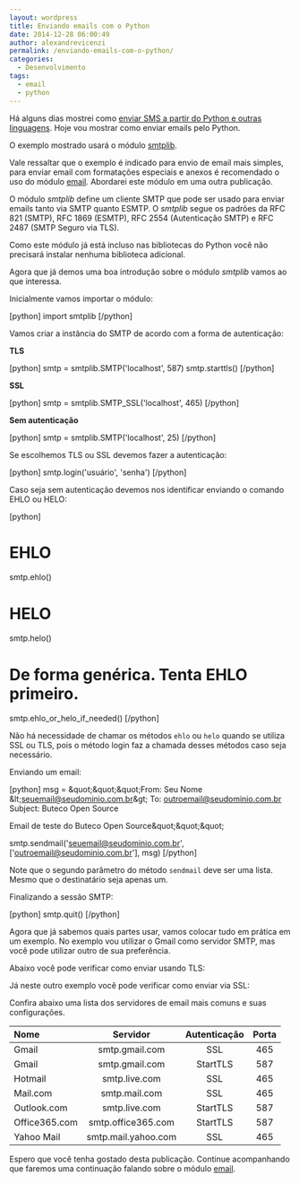 ```yaml
---
layout: wordpress
title: Enviando emails com o Python
date: 2014-12-28 06:00:49
author: alexandrevicenzi
permalink: /enviando-emails-com-o-python/
categories:
  - Desenvolvimento
tags:
  - email
  - python
---
```


Há alguns dias mostrei como <a href="/2014/12/19/enviando-sms-pelo-pagueveloz/" target="_blank">enviar SMS a partir do Python e outras linguagens</a>. Hoje vou mostrar como enviar emails pelo Python.

O exemplo mostrado usará o módulo <a href="https://docs.python.org/2.7/library/smtplib.html" target="_blank">smtplib</a>.

Vale ressaltar que o exemplo é indicado para envio de email mais simples, para enviar email com formatações especiais e anexos é recomendado o uso do módulo <a href="https://docs.python.org/2.7/library/email.html" target="_blank">email</a>. Abordarei este módulo em uma outra publicação.

O módulo <em>smtplib</em> define um cliente SMTP que pode ser usado para enviar emails tanto via SMTP quanto ESMTP. O <em>smtplib</em> segue os padrões da RFC 821 (SMTP), RFC 1869 (ESMTP), RFC 2554 (Autenticação SMTP) e RFC 2487 (SMTP Seguro via TLS).

Como este módulo já está incluso nas bibliotecas do Python você não precisará instalar nenhuma biblioteca adicional.

Agora que já demos uma boa introdução sobre o módulo <em>smtplib</em> vamos ao que interessa.

Inicialmente vamos importar o módulo:

[python]
import smtplib
[/python]

Vamos criar a instância do SMTP de acordo com a forma de autenticação:

<strong>TLS</strong>

[python]
smtp = smtplib.SMTP('localhost', 587)
smtp.starttls()
[/python]

<strong>SSL</strong>

[python]
smtp = smtplib.SMTP_SSL('localhost', 465)
[/python]

<strong>Sem autenticação</strong>

[python]
smtp = smtplib.SMTP('localhost', 25)
[/python]

Se escolhemos TLS ou SSL devemos fazer a autenticação:

[python]
smtp.login('usuário', 'senha')
[/python]

Caso seja sem autenticação devemos nos identificar enviando o comando EHLO ou HELO:

[python]
# EHLO
smtp.ehlo()

# HELO
smtp.helo()

# De forma genérica. Tenta EHLO primeiro.
smtp.ehlo_or_helo_if_needed()
[/python]

Não há necessidade de chamar os métodos <code>ehlo</code> ou <code>helo</code> quando se utiliza SSL ou TLS, pois o método login faz a chamada desses métodos caso seja necessário.

Enviando um email:

[python]
msg = &amp;quot;&amp;quot;&amp;quot;From: Seu Nome &amp;lt;seuemail@seudominio.com.br&amp;gt;
To: outroemail@seudominio.com.br
Subject: Buteco Open Source

Email de teste do Buteco Open Source&amp;quot;&amp;quot;&amp;quot;

smtp.sendmail('seuemail@seudominio.com.br', ['outroemail@seudominio.com.br'], msg)
[/python]

Note que o segundo parâmetro do método <code>sendmail</code> deve ser uma lista. Mesmo que o destinatário seja apenas um.

Finalizando a sessão SMTP:

[python]
smtp.quit()
[/python]

Agora que já sabemos quais partes usar, vamos colocar tudo em prática em um exemplo. No exemplo vou utilizar o Gmail como servidor SMTP, mas você pode utilizar outro de sua preferência.

Abaixo você pode verificar como enviar usando TLS:

<script src="//gistfy-app.herokuapp.com/github/ButecoOpenSource/python-email/email-smtplib-tls.py" type="text/javascript"></script>Já neste outro exemplo você pode verificar como enviar via SSL:<script src="//gistfy-app.herokuapp.com/github/ButecoOpenSource/python-email/email-smtplib-ssl.py" type="text/javascript"></script>

Confira abaixo uma lista dos servidores de email mais comuns e suas configurações.
<table>
<thead>
<tr class="header">
<th align="left">Nome</th>
<th align="center">Servidor</th>
<th align="center">Autenticação</th>
<th align="center">Porta</th>
</tr>
</thead>
<tbody>
<tr class="odd">
<td align="left">Gmail</td>
<td align="center">smtp.gmail.com</td>
<td align="center">SSL</td>
<td align="center">465</td>
</tr>
<tr class="even">
<td align="left">Gmail</td>
<td align="center">smtp.gmail.com</td>
<td align="center">StartTLS</td>
<td align="center">587</td>
</tr>
<tr class="odd">
<td align="left">Hotmail</td>
<td align="center">smtp.live.com</td>
<td align="center">SSL</td>
<td align="center">465</td>
</tr>
<tr class="even">
<td align="left">Mail.com</td>
<td align="center">smtp.mail.com</td>
<td align="center">SSL</td>
<td align="center">465</td>
</tr>
<tr class="odd">
<td align="left">Outlook.com</td>
<td align="center">smtp.live.com</td>
<td align="center">StartTLS</td>
<td align="center">587</td>
</tr>
<tr class="even">
<td align="left">Office365.com</td>
<td align="center">smtp.office365.com</td>
<td align="center">StartTLS</td>
<td align="center">587</td>
</tr>
<tr class="odd">
<td align="left">Yahoo Mail</td>
<td align="center">smtp.mail.yahoo.com</td>
<td align="center">SSL</td>
<td align="center">465</td>
</tr>
</tbody>
</table>
Espero que você tenha gostado desta publicação. Continue acompanhando que faremos uma continuação falando sobre o módulo <a href="https://docs.python.org/2.7/library/email.html" target="_blank">email</a>.